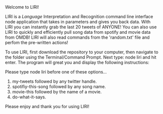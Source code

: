 Welcome to LIRI!

LIRI is a _Language_ Interpretation and Recognition command line interface node application that takes in parameters and gives you back data. With LIRI you can instantly grab the last 20 tweets of ANYONE! You can also use LIRI to quickly and efficiently pull song data from spotify and movie data from OMDB! LIRI will also read commands from the 'random.txt' file and perfom the pre-written actions!

To use LIRI, first download the repository to your computer, then navigate to the folder using the Terminal/Command Prompt. Next type:
node liri
and hit enter. The program will great you and display the following instructions:

Please type node liri before one of these options...

1. my-tweets followed by any twitter handle.
2. spotifiy-this-song followed by any song name.
3. movie-this followed by the name of a movie. 
4. do-what-it-says.

Please enjoy and thank you for using LIRI!